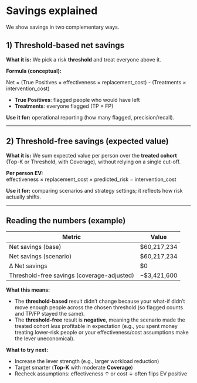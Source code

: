 # Savings explained

We show savings in two complementary ways.

## 1) Threshold-based net savings
**What it is:** We pick a risk **threshold** and treat everyone above it.

**Formula (conceptual):**  

Net = (True Positives × effectiveness × replacement_cost) - (Treatments × intervention_cost)

- **True Positives**: flagged people who would have left
- **Treatments**: everyone flagged (TP + FP)

**Use it for:** operational reporting (how many flagged, precision/recall).

---

## 2) Threshold-free savings (expected value)
**What it is:** We sum expected value per person over the **treated cohort** (Top-K or Threshold, with Coverage), without relying on a single cut-off.

**Per person EV:**  
effectiveness × replacement_cost × predicted_risk − intervention_cost

**Use it for:** comparing scenarios and strategy settings; it reflects how risk actually shifts.

---

## Reading the numbers (example)

| Metric | Value | 
|--------|------|
| Net savings (base) | $60,217,234 |
| Net savings (scenario) | $60,217,234 | 
| Δ Net savings | $0 | 
| Threshold-free savings (coverage-adjusted) | −$3,421,600 |

**What this means:**

- The **threshold-based** result didn’t change because your what-if didn’t move enough people across the chosen threshold (so flagged counts and TP/FP stayed the same).
- The **threshold-free** result is **negative**, meaning the scenario made the treated cohort *less* profitable in expectation (e.g., you spent money treating lower-risk people or your effectiveness/cost assumptions make the lever uneconomical).

**What to try next:**
- Increase the lever strength (e.g., larger workload reduction)
- Target smarter (**Top-K** with moderate **Coverage**)
- Recheck assumptions: effectiveness ↑ or cost ↓ often flips EV positive